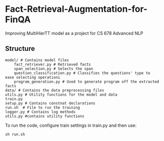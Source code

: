 # Fact-Retrieval-Augmentation-for-FinQA
Improving MultiHierTT model as a project for CS 678 Advanced NLP



## Structure
```
model/ # Contains model files
    fact_retriever.py # Retrieved facts
    span_selection.py # Selects the span
    question_classification.py # Classifies the questions' type to ease selecting operationi
    program_generation.py # Used to generate program off the extracted facts
data/ # Contains the data preprocessing files
utils.py # Utility functions for the model and data
train.py
setup.py # Contains constnat declarations
run.sh  # File to run the training
logger.py # Contains log methods
utils.py #contains utility functions
```

To run the code, configure train settings in train.py and then use:
```
sh run.sh
```
